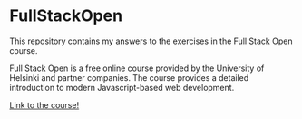 # FullStackOpen  
This repository contains my answers to the exercises in the Full Stack Open course.  
  
Full Stack Open is a free online course provided by the University of Helsinki and partner companies.
The course provides a detailed introduction to modern Javascript-based web development.  
  
[Link to the course!](https://fullstackopen.com/en/)